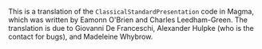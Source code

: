 This is a translation of the `ClassicalStandardPresentation` code in Magma,
which was written by Eamonn O'Brien and Charles Leedham-Green.
The translation is due to Giovanni De Franceschi, Alexander Hulpke (who is
the contact for bugs), and Madeleine Whybrow.
